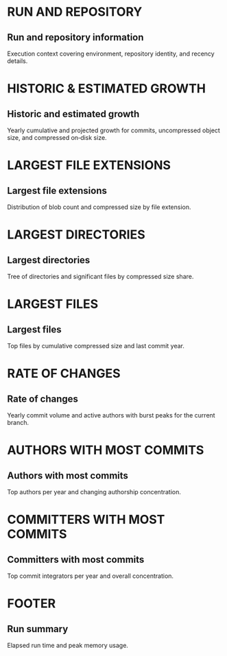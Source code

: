 # RUN AND REPOSITORY
## Run and repository information
Execution context covering environment, repository identity, and recency details.

# HISTORIC & ESTIMATED GROWTH
## Historic and estimated growth
Yearly cumulative and projected growth for commits, uncompressed object size, and compressed on‑disk size.

# LARGEST FILE EXTENSIONS
## Largest file extensions
Distribution of blob count and compressed size by file extension.

# LARGEST DIRECTORIES
## Largest directories
Tree of directories and significant files by compressed size share.

# LARGEST FILES
## Largest files
Top files by cumulative compressed size and last commit year.

# RATE OF CHANGES
## Rate of changes
Yearly commit volume and active authors with burst peaks for the current branch.

# AUTHORS WITH MOST COMMITS
## Authors with most commits
Top authors per year and changing authorship concentration.

# COMMITTERS WITH MOST COMMITS
## Committers with most commits
Top commit integrators per year and overall concentration.

# FOOTER
## Run summary
Elapsed run time and peak memory usage.
